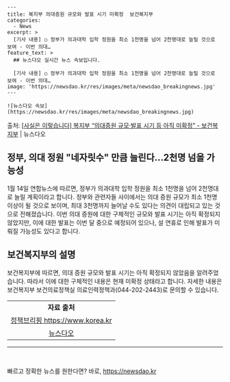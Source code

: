     ---
    title: 복지부 의대증원 규모와 발표 시기 미확정  보건복지부
    categories:
      - News
    excerpt: >
      [기사 내용] ○ 정부가 의과대학 입학 정원을 최소 1천명을 넘어 2천명대로 늘릴 것으로 보여 - 이번 의대…
    feature_text: >
      ## 뉴스다오 실시간 뉴스 속보입니다.
    
      [기사 내용] ○ 정부가 의과대학 입학 정원을 최소 1천명을 넘어 2천명대로 늘릴 것으로 보여 - 이번 의대…
    image: 'https://newsdao.kr/res/images/meta/newsdao_breakingnews.jpg'
    ---
    
    ![뉴스다오 속보](https://newsdao.kr/res/images/meta/newsdao_breakingnews.jpg)

<p>출처: <a href="https://newsdao.kr/3003" rel="dofollow">[사실은 이렇습니다] 복지부 “의대증원 규모·발표 시기 등 아직 미확정” - 보건복지부</a> | 뉴스다오</p>

<h2>정부, 의대 정원 "네자릿수" 만큼 늘린다…2천명 넘을 가능성</h2>
<p data-ke-size="size16">1월 14일 연합뉴스에 따르면, 정부가 의과대학 입학 정원을 최소 1천명을 넘어 2천명대로 늘릴 계획이라고 합니다. 정부와 관련자들 사이에서는 의대 증원 규모가 최소 1천명 이상이 될 것으로 보이며, 최대 3천명까지 늘어날 수도 있다는 의견이 대립되고 있는 것으로 전해졌습니다. 이번 의대 증원에 대한 구체적인 규모와 발표 시기는 아직 확정되지 않았지만, 이에 대한 발표는 이번 달 중으로 예정되어 있으나, 설 연휴로 인해 발표가 미뤄질 가능성도 있다고 합니다.</p>

<h2 data-ke-size="size21">보건복지부의 설명</h2>
<p data-ke-size="size16">보건복지부에 따르면, 의대 증원 규모와 발표 시기는 아직 확정되지 않았음을 알려주었습니다. 따라서 이에 대한 구체적인 내용은 현재 미확정 상태라고 합니다. 자세한 내용은 보건복지부 보건의료정책실 의료인력정책과(044-202-2443)로 문의할 수 있습니다.</p>
<table style="width: 70%;">
<tbody>
<tr>
<td style="text-align: center; height: 17px;"><strong>자료 출처</strong></td>
</tr>
<tr>
<td style="text-align: center; height: 17px;"><a href="https://https://www.korea.kr">정책브리핑 https://www.korea.kr</a></td>
</tr>
<tr>
<td style="text-align: center; height: 17px;"><a href="https://newsdao.kr/3003">뉴스다오</a></td>
</tr>
</tbody>
</table>
<hr>
<p data-ke-size="size16">&nbsp;</p> 

빠르고 정확한 뉴스를 원한다면? 바로, <a href="https://newsdao.kr" rel="dofollow">https://newsdao.kr</a>


    
